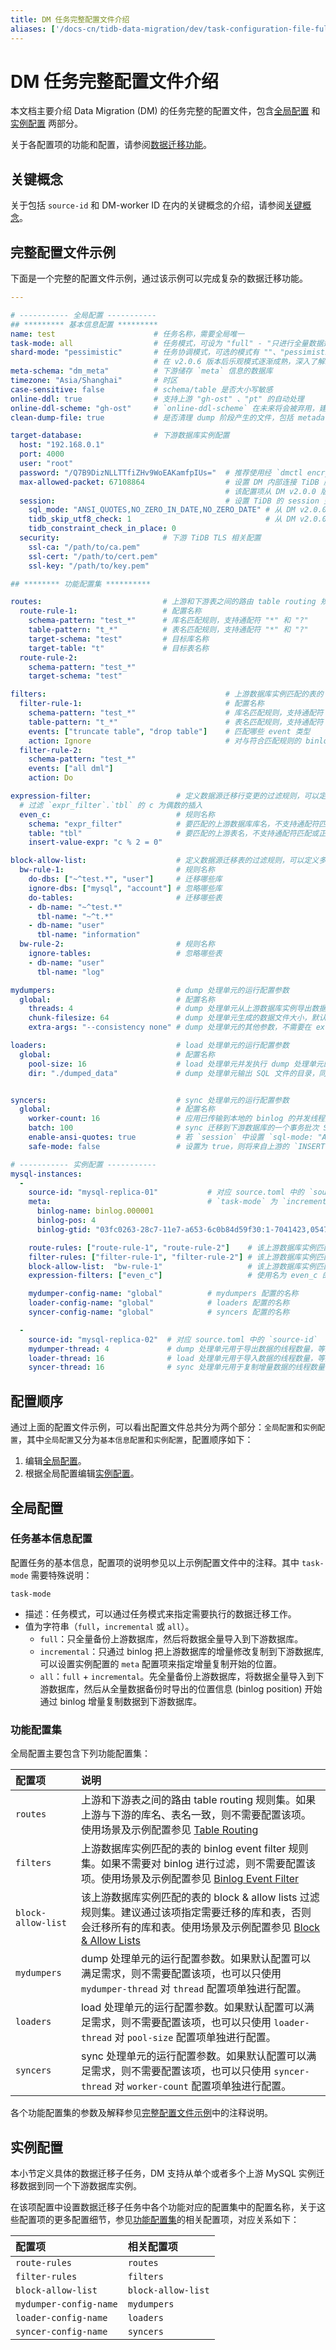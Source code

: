 ```yaml
---
title: DM 任务完整配置文件介绍
aliases: ['/docs-cn/tidb-data-migration/dev/task-configuration-file-full/','/zh/tidb-data-migration/dev/dm-portal','/docs-cn/tidb-data-migration/dev/dm-portal/']
---
```


# DM 任务完整配置文件介绍

本文档主要介绍 Data Migration (DM) 的任务完整的配置文件，包含[全局配置](#全局配置) 和[实例配置](#实例配置) 两部分。

关于各配置项的功能和配置，请参阅[数据迁移功能](overview.md#基本功能)。

## 关键概念

关于包括 `source-id` 和 DM-worker ID 在内的关键概念的介绍，请参阅[关键概念](config-overview.md#关键概念)。

## 完整配置文件示例

下面是一个完整的配置文件示例，通过该示例可以完成复杂的数据迁移功能。

```yaml
---

# ----------- 全局配置 -----------
## ********* 基本信息配置 *********
name: test                      # 任务名称，需要全局唯一
task-mode: all                  # 任务模式，可设为 "full" - "只进行全量数据迁移"、"incremental" - "Binlog 实时同步"、"all" - "全量 + Binlog 实时同步"
shard-mode: "pessimistic"       # 任务协调模式，可选的模式有 ""、"pessimistic、"optimistic"。默认使用 "" 即无需协调。如果是分库分表合并任务，请设置为悲观协调模式 "pessimistic"。
                                # 在 v2.0.6 版本后乐观模式逐渐成熟，深入了解乐观协调模式的原理和使用限制后，也可以设置为乐观协调模式 "optimistic"
meta-schema: "dm_meta"          # 下游储存 `meta` 信息的数据库
timezone: "Asia/Shanghai"       # 时区
case-sensitive: false           # schema/table 是否大小写敏感
online-ddl: true                # 支持上游 "gh-ost" 、"pt" 的自动处理
online-ddl-scheme: "gh-ost"     # `online-ddl-scheme` 在未来将会被弃用，建议使用 `online-ddl` 代替 `online-ddl-scheme`
clean-dump-file: true           # 是否清理 dump 阶段产生的文件，包括 metadata 文件、建库建表 SQL 文件以及数据导入 SQL 文件

target-database:                # 下游数据库实例配置
  host: "192.168.0.1"
  port: 4000
  user: "root"
  password: "/Q7B9DizNLLTTfiZHv9WoEAKamfpIUs="  # 推荐使用经 `dmctl encrypt` 加密后的密码
  max-allowed-packet: 67108864                  # 设置 DM 内部连接 TiDB 服务器时，TiDB 客户端的 "max_allowed_packet" 限制（即接受的最大数据包限制），单位为字节，默认 67108864 (64 MB)
                                                # 该配置项从 DM v2.0.0 版本起弃用，DM 会自动获取连接 TiDB 的 "max_allowed_packet"
  session:                                      # 设置 TiDB 的 session 变量，在 v1.0.6 版本引入。更多变量及解释参见 `https://docs.pingcap.com/zh/tidb/stable/system-variables`
    sql_mode: "ANSI_QUOTES,NO_ZERO_IN_DATE,NO_ZERO_DATE" # 从 DM v2.0.0 版本起，如果配置文件中没有出现该项，DM 会自动从下游 TiDB 中获得适合用于 "sql_mode" 的值。手动配置该项具有更高优先级
    tidb_skip_utf8_check: 1                              # 从 DM v2.0.0 版本起，如果配置文件中没有出现该项，DM 会自动从下游 TiDB 中获得适合用于 "tidb_skip_utf8_check" 的值。手动配置该项具有更高优先级
    tidb_constraint_check_in_place: 0
  security:                       # 下游 TiDB TLS 相关配置
    ssl-ca: "/path/to/ca.pem"
    ssl-cert: "/path/to/cert.pem"
    ssl-key: "/path/to/key.pem"

## ******** 功能配置集 **********

routes:                           # 上游和下游表之间的路由 table routing 规则集
  route-rule-1:                   # 配置名称
    schema-pattern: "test_*"      # 库名匹配规则，支持通配符 "*" 和 "?"
    table-pattern: "t_*"          # 表名匹配规则，支持通配符 "*" 和 "?"
    target-schema: "test"         # 目标库名称
    target-table: "t"             # 目标表名称
  route-rule-2:
    schema-pattern: "test_*"
    target-schema: "test"

filters:                                        # 上游数据库实例匹配的表的 binlog event filter 规则集
  filter-rule-1:                                # 配置名称
    schema-pattern: "test_*"                    # 库名匹配规则，支持通配符 "*" 和 "?"
    table-pattern: "t_*"                        # 表名匹配规则，支持通配符 "*" 和 "?"
    events: ["truncate table", "drop table"]    # 匹配哪些 event 类型
    action: Ignore                              # 对与符合匹配规则的 binlog 迁移（Do）还是忽略(Ignore)
  filter-rule-2:
    schema-pattern: "test_*"
    events: ["all dml"]
    action: Do

expression-filter:                   # 定义数据源迁移行变更的过滤规则，可以定义多个规则
  # 过滤 `expr_filter`.`tbl` 的 c 为偶数的插入
  even_c:                            # 规则名称
    schema: "expr_filter"            # 要匹配的上游数据库库名，不支持通配符匹配或正则匹配
    table: "tbl"                     # 要匹配的上游表名，不支持通配符匹配或正则匹配
    insert-value-expr: "c % 2 = 0"

block-allow-list:                    # 定义数据源迁移表的过滤规则，可以定义多个规则。如果 DM 版本早于 v2.0.0-beta.2 则使用 black-white-list
  bw-rule-1:                         # 规则名称
    do-dbs: ["~^test.*", "user"]     # 迁移哪些库
    ignore-dbs: ["mysql", "account"] # 忽略哪些库
    do-tables:                       # 迁移哪些表
    - db-name: "~^test.*"
      tbl-name: "~^t.*"
    - db-name: "user"
      tbl-name: "information"
  bw-rule-2:                         # 规则名称
    ignore-tables:                   # 忽略哪些表
    - db-name: "user"
      tbl-name: "log"

mydumpers:                           # dump 处理单元的运行配置参数
  global:                            # 配置名称
    threads: 4                       # dump 处理单元从上游数据库实例导出数据的线程数量，默认值为 4
    chunk-filesize: 64               # dump 处理单元生成的数据文件大小，默认值为 64，单位为 MB
    extra-args: "--consistency none" # dump 处理单元的其他参数，不需要在 extra-args 中配置 table-list，DM 会自动生成

loaders:                             # load 处理单元的运行配置参数
  global:                            # 配置名称
    pool-size: 16                    # load 处理单元并发执行 dump 处理单元的 SQL 文件的线程数量，默认值为 16，当有多个实例同时向 TiDB 迁移数据时可根据负载情况适当调小该值
    dir: "./dumped_data"             # dump 处理单元输出 SQL 文件的目录，同时也是 load 处理单元读取文件的目录。该配置项的默认值为 "./dumped_data"。同实例对应的不同任务必须配置不同的目录


syncers:                             # sync 处理单元的运行配置参数
  global:                            # 配置名称
    worker-count: 16                 # 应用已传输到本地的 binlog 的并发线程数量，默认值为 16。调整此参数对上游拉取日志的并发无影响，对下游则造成显著压力变化。
    batch: 100                       # sync 迁移到下游数据库的一个事务批次 SQL 语句数，默认值为 100，建议一般不超过 500。
    enable-ansi-quotes: true         # 若 `session` 中设置 `sql-mode: "ANSI_QUOTES"`，则需开启此项
    safe-mode: false                 # 设置为 true，则将来自上游的 `INSERT` 改写为 `REPLACE`，将 `UPDATE` 改写为 `DELETE` 与 `REPLACE`，保证在表结构中存在主键或唯一索引的条件下迁移数据时可以重复导入 DML。在启动或恢复增量复制任务的前 1 分钟（在 v2.0.3 及之前的版本中为 5 分钟）内 TiDB DM 会自动启动 safe mode

# ----------- 实例配置 -----------
mysql-instances:
  -
    source-id: "mysql-replica-01"           # 对应 source.toml 中的 `source-id`
    meta:                                   # `task-mode` 为 `incremental` 且下游数据库的 `checkpoint` 不存在时 binlog 迁移开始的位置; 如果 checkpoint 存在，则以 `checkpoint` 为准
      binlog-name: binlog.000001
      binlog-pos: 4
      binlog-gtid: "03fc0263-28c7-11e7-a653-6c0b84d59f30:1-7041423,05474d3c-28c7-11e7-8352-203db246dd3d:1-170"  # 对于 source 中指定了 `enable-gtid: true` 的增量任务，需要指定该值

    route-rules: ["route-rule-1", "route-rule-2"]    # 该上游数据库实例匹配的表到下游数据库的 table routing 规则名称
    filter-rules: ["filter-rule-1", "filter-rule-2"] # 该上游数据库实例匹配的表的 binlog event filter 规则名称
    block-allow-list:  "bw-rule-1"                   # 该上游数据库实例匹配的表的 block-allow-list 过滤规则名称，如果 DM 版本早于 v2.0.0-beta.2 则使用 black-white-list
    expression-filters: ["even_c"]                   # 使用名为 even_c 的表达式过滤规则

    mydumper-config-name: "global"          # mydumpers 配置的名称
    loader-config-name: "global"            # loaders 配置的名称
    syncer-config-name: "global"            # syncers 配置的名称

  -
    source-id: "mysql-replica-02"  # 对应 source.toml 中的 `source-id`
    mydumper-thread: 4             # dump 处理单元用于导出数据的线程数量，等同于 mydumpers 配置中的 `threads`，当同时指定它们时 `mydumper-thread` 优先级更高
    loader-thread: 16              # load 处理单元用于导入数据的线程数量，等同于 loaders 配置中的 `pool-size`，当同时指定它们时 `loader-thread` 优先级更高。当有多个实例同时向 TiDB 迁移数据时可根据负载情况适当调小该值
    syncer-thread: 16              # sync 处理单元用于复制增量数据的线程数量，等同于 syncers 配置中的 `worker-count`，当同时指定它们时 `syncer-thread` 优先级更高。当有多个实例同时向 TiDB 迁移数据时可根据负载情况适当调小该值
```

## 配置顺序

通过上面的配置文件示例，可以看出配置文件总共分为两个部分：`全局配置`和`实例配置`，其中`全局配置`又分为`基本信息配置`和`实例配置`，配置顺序如下：

1. 编辑[全局配置](#全局配置)。
2. 根据全局配置编辑[实例配置](#实例配置)。

## 全局配置

### 任务基本信息配置

配置任务的基本信息，配置项的说明参见以上示例配置文件中的注释。其中 `task-mode` 需要特殊说明：

`task-mode`

- 描述：任务模式，可以通过任务模式来指定需要执行的数据迁移工作。
- 值为字符串（`full`，`incremental` 或 `all`）。
    - `full`：只全量备份上游数据库，然后将数据全量导入到下游数据库。
    - `incremental`：只通过 binlog 把上游数据库的增量修改复制到下游数据库, 可以设置实例配置的 `meta` 配置项来指定增量复制开始的位置。
    - `all`：`full` + `incremental`。先全量备份上游数据库，将数据全量导入到下游数据库，然后从全量数据备份时导出的位置信息 (binlog position) 开始通过 binlog 增量复制数据到下游数据库。

### 功能配置集

全局配置主要包含下列功能配置集：

| 配置项        | 说明                                    |
| :------------ | :--------------------------------------- |
| `routes` | 上游和下游表之间的路由 table routing 规则集。如果上游与下游的库名、表名一致，则不需要配置该项。使用场景及示例配置参见 [Table Routing](key-features.md#table-routing) |
| `filters` | 上游数据库实例匹配的表的 binlog event filter 规则集。如果不需要对 binlog 进行过滤，则不需要配置该项。使用场景及示例配置参见 [Binlog Event Filter](key-features.md#binlog-event-filter) |
| `block-allow-list` | 该上游数据库实例匹配的表的 block & allow lists 过滤规则集。建议通过该项指定需要迁移的库和表，否则会迁移所有的库和表。使用场景及示例配置参见 [Block & Allow Lists](key-features.md#block--allow-table-lists) |
| `mydumpers` | dump 处理单元的运行配置参数。如果默认配置可以满足需求，则不需要配置该项，也可以只使用 `mydumper-thread` 对 `thread` 配置项单独进行配置。 |
| `loaders` | load 处理单元的运行配置参数。如果默认配置可以满足需求，则不需要配置该项，也可以只使用 `loader-thread` 对 `pool-size` 配置项单独进行配置。 |
| `syncers` | sync 处理单元的运行配置参数。如果默认配置可以满足需求，则不需要配置该项，也可以只使用 `syncer-thread` 对 `worker-count` 配置项单独进行配置。 |

各个功能配置集的参数及解释参见[完整配置文件示例](#完整配置文件示例)中的注释说明。

## 实例配置

本小节定义具体的数据迁移子任务，DM 支持从单个或者多个上游 MySQL 实例迁移数据到同一个下游数据库实例。

在该项配置中设置数据迁移子任务中各个功能对应的配置集中的配置名称，关于这些配置项的更多配置细节，参见[功能配置集](#功能配置集)的相关配置项，对应关系如下：

| 配置项 | 相关配置项 |
| :------ | :------------------ |
| `route-rules` | `routes` |
| `filter-rules` | `filters` |
| `block-allow-list` | `block-allow-list` |
| `mydumper-config-name` | `mydumpers` |
| `loader-config-name` | `loaders` |
| `syncer-config-name` | `syncers`  |
